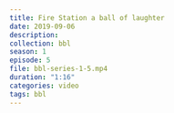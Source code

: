 ```yaml
---
title: Fire Station a ball of laughter
date: 2019-09-06
description:
collection: bbl
season: 1
episode: 5
file: bbl-series-1-5.mp4
duration: "1:16"
categories: video
tags: bbl
---
```

